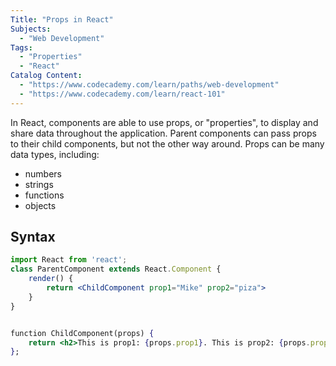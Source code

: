 ```yaml
---
Title: "Props in React"
Subjects:
  - "Web Development"
Tags: 
  - "Properties"
  - "React"
Catalog Content:
  - "https://www.codecademy.com/learn/paths/web-development"
  - "https://www.codecademy.com/learn/react-101"
---
```


In React, components are able to use props, or "properties", to display and share data throughout the application. Parent components can pass props to their child components, but not the other way around. Props can be many data types, including: 

* numbers 
* strings 
* functions 
* objects 

## Syntax

```jsx
import React from 'react';
class ParentComponent extends React.Component {
    render() {
        return <ChildComponent prop1="Mike" prop2="piza">
    }
}


function ChildComponent(props) {
    return <h2>This is prop1: {props.prop1}. This is prop2: {props.prop2}.</h2>
};
```